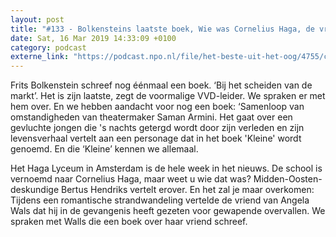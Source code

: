 ```yaml
---
layout: post
title: "#133 - Bolkensteins laatste boek, Wie was Cornelius Haga, de vriend van Angela Wals"
date: Sat, 16 Mar 2019 14:33:09 +0100
category: podcast
externe_link: "https://podcast.npo.nl/file/het-beste-uit-het-oog/4755/content.omroep.nl/portal/podcast/nporadio1/het-beste-uit-het-oog/2019/03/nporadio1_het-beste-uit-het-oog_20190316_133-bolkenstein-laatste-boek-wie-was-cornelius-haga-de-vriend-van-angela-wals_E82RXT.mp3"
---
```


Frits Bolkenstein schreef nog éénmaal een boek. ‘Bij het scheiden van de markt’. Het is zijn laatste, zegt de voormalige VVD-leider. We spraken er met hem over.  En we hebben aandacht voor nog een boek:  ‘Samenloop van omstandigheden van theatermaker Saman Armini. Het gaat over een gevluchte jongen die 's nachts getergd wordt door zijn verleden en zijn levensverhaal vertelt aan een personage dat in het boek 'Kleine' wordt genoemd. En die ‘Kleine’ kennen we allemaal.

Het Haga Lyceum in Amsterdam is de hele week in het nieuws. De school is vernoemd naar Cornelius Haga, maar weet u wie dat was? Midden-Oosten-deskundige Bertus Hendriks vertelt erover.  En het zal je maar overkomen: Tijdens een romantische strandwandeling vertelde de vriend van Angela Wals dat hij in de gevangenis heeft gezeten voor gewapende overvallen. We spraken met Walls die een boek over haar vriend schreef.

